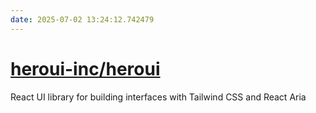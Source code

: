 ```yaml
---
date: 2025-07-02 13:24:12.742479
---
```


# [heroui-inc/heroui](https://github.com/heroui-inc/heroui)

React UI library for building interfaces with Tailwind CSS and React Aria